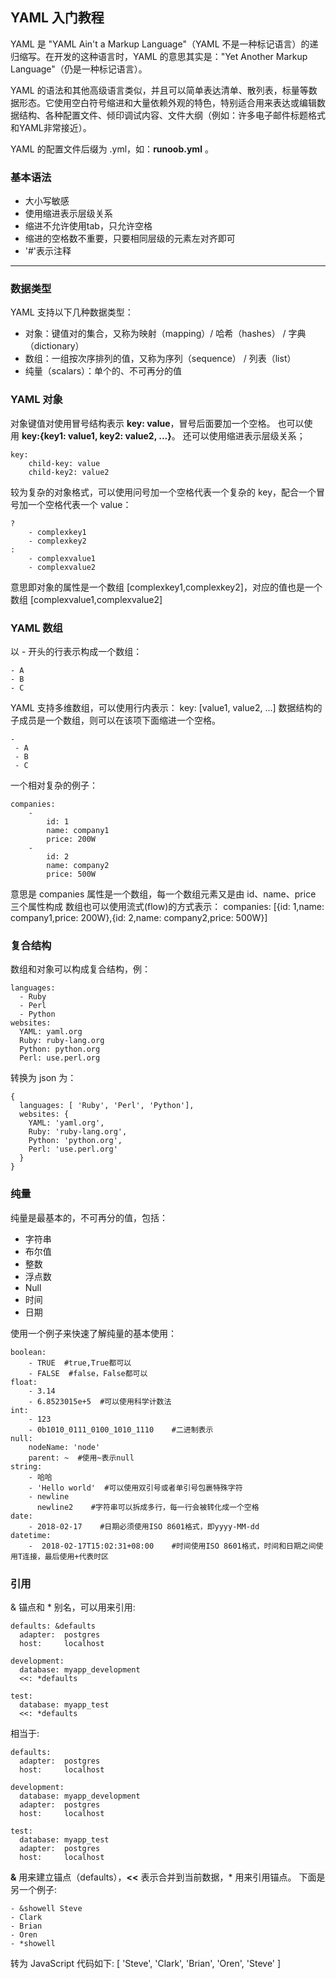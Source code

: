 ## YAML 入门教程


YAML 是 "YAML Ain't a Markup Language"（YAML 不是一种标记语言）的递归缩写。在开发的这种语言时，YAML 的意思其实是："Yet Another Markup Language"（仍是一种标记语言）。

YAML 的语法和其他高级语言类似，并且可以简单表达清单、散列表，标量等数据形态。它使用空白符号缩进和大量依赖外观的特色，特别适合用来表达或编辑数据结构、各种配置文件、倾印调试内容、文件大纲（例如：许多电子邮件标题格式和YAML非常接近）。

YAML 的配置文件后缀为 .yml，如：**runoob.yml** 。

### 基本语法

-   大小写敏感
-   使用缩进表示层级关系
-   缩进不允许使用tab，只允许空格
-   缩进的空格数不重要，只要相同层级的元素左对齐即可
-   '#'表示注释

---

### 数据类型

YAML 支持以下几种数据类型：

-   对象：键值对的集合，又称为映射（mapping）/ 哈希（hashes） / 字典（dictionary）
-   数组：一组按次序排列的值，又称为序列（sequence） / 列表（list）
-   纯量（scalars）：单个的、不可再分的值

### YAML 对象

对象键值对使用冒号结构表示 **key: value**，冒号后面要加一个空格。
也可以使用 **key:{key1: value1, key2: value2, ...}**。
还可以使用缩进表示层级关系；
```
key: 
    child-key: value
    child-key2: value2
```
较为复杂的对象格式，可以使用问号加一个空格代表一个复杂的 key，配合一个冒号加一个空格代表一个 value：
```
?  
    - complexkey1
    - complexkey2
:
    - complexvalue1
    - complexvalue2
```
意思即对象的属性是一个数组 [complexkey1,complexkey2]，对应的值也是一个数组 [complexvalue1,complexvalue2]

### YAML 数组

以 - 开头的行表示构成一个数组：
```
- A
- B
- C
```

YAML 支持多维数组，可以使用行内表示：
key: [value1, value2, ...]
数据结构的子成员是一个数组，则可以在该项下面缩进一个空格。
```
-
 - A
 - B
 - C
```
一个相对复杂的例子：
```
companies:
    -
        id: 1
        name: company1
        price: 200W
    -
        id: 2
        name: company2
        price: 500W
```

意思是 companies 属性是一个数组，每一个数组元素又是由 id、name、price 三个属性构成
数组也可以使用流式(flow)的方式表示：
companies: [{id: 1,name: company1,price: 200W},{id: 2,name: company2,price: 500W}]

### 复合结构

数组和对象可以构成复合结构，例：
```
languages:
  - Ruby
  - Perl
  - Python 
websites:
  YAML: yaml.org 
  Ruby: ruby-lang.org 
  Python: python.org 
  Perl: use.perl.org
```
转换为 json 为：
```
{ 
  languages: [ 'Ruby', 'Perl', 'Python'],
  websites: {
    YAML: 'yaml.org',
    Ruby: 'ruby-lang.org',
    Python: 'python.org',
    Perl: 'use.perl.org' 
  } 
}
```

### 纯量

纯量是最基本的，不可再分的值，包括：
-   字符串
-   布尔值
-   整数
-   浮点数
-   Null
-   时间
-   日期

使用一个例子来快速了解纯量的基本使用：
```
boolean: 
    - TRUE  #true,True都可以
    - FALSE  #false，False都可以
float:
    - 3.14
    - 6.8523015e+5  #可以使用科学计数法
int:
    - 123
    - 0b1010_0111_0100_1010_1110    #二进制表示
null:
    nodeName: 'node'
    parent: ~  #使用~表示null
string:
    - 哈哈
    - 'Hello world'  #可以使用双引号或者单引号包裹特殊字符
    - newline
      newline2    #字符串可以拆成多行，每一行会被转化成一个空格
date:
    - 2018-02-17    #日期必须使用ISO 8601格式，即yyyy-MM-dd
datetime: 
    -  2018-02-17T15:02:31+08:00    #时间使用ISO 8601格式，时间和日期之间使用T连接，最后使用+代表时区
```

### 引用

& 锚点和 * 别名，可以用来引用:
```
defaults: &defaults
  adapter:  postgres
  host:     localhost

development:
  database: myapp_development
  <<: *defaults

test:
  database: myapp_test
  <<: *defaults
```
相当于:
```
defaults:
  adapter:  postgres
  host:     localhost

development:
  database: myapp_development
  adapter:  postgres
  host:     localhost

test:
  database: myapp_test
  adapter:  postgres
  host:     localhost
```
**&** 用来建立锚点（defaults），**<<** 表示合并到当前数据，* 用来引用锚点。
下面是另一个例子:
```
- &showell Steve 
- Clark 
- Brian 
- Oren 
- *showell 
```
转为 JavaScript 代码如下:
[ 'Steve', 'Clark', 'Brian', 'Oren', 'Steve' ]
